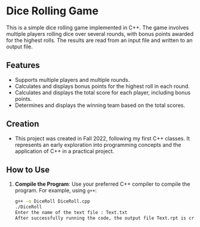 # Dice Rolling Game

This is a simple dice rolling game implemented in C++. The game involves multiple players rolling dice over several rounds, with bonus points awarded for the highest rolls. The results are read from an input file and written to an output file.

## Features

- Supports multiple players and multiple rounds.
- Calculates and displays bonus points for the highest roll in each round.
- Calculates and displays the total score for each player, including bonus points.
- Determines and displays the winning team based on the total scores.

## Creation

- This project was created in Fall 2022, following my first C++ classes. It represents an early exploration into programming concepts and the application of C++ in a practical project.

## How to Use

1. **Compile the Program**:
   Use your preferred C++ compiler to compile the program. For example, using `g++`:
   ```sh
   g++ -o DiceRoll DiceRoll.cpp
   ./DiceRoll
   Enter the name of the text file : Text.txt
   After successfully running the code, the output file Text.rpt is created, showing the results
